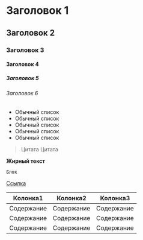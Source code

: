 # Заголовок 1
## Заголовок 2
### Заголовок 3
#### Заголовок 4
##### Заголовок 5
###### Заголовок 6

* Обычный список
* Обычный список
* Обычный список
* Обычный список
* Обычный список

> Цитата
> Цитата

**Жирный текст**

```
Блок
```

[Ссылка](https://github.com/vivchar)

| Колонка1 | Колонка2 | Колонка3
| ------ | ------ | ------ |
| Содержание | Содержание | Содержание |
| Содержание | Содержание | Содержание |
| Содержание | Содержание | Содержание |
